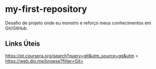 # my-first-repository
Desafio de projeto onde eu monstro e reforço meus conhecimentos em Git/GitHub.

## Links Úteis

<https://pt.coursera.org/search?query=git&utm_source=gg&utm>
< https://web.dio.me/browse?filter=Git>
